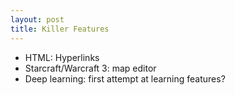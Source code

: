 ```yaml
---
layout: post
title: Killer Features
---
```


- HTML: Hyperlinks
- Starcraft/Warcraft 3: map editor
- Deep learning: first attempt at learning features?


